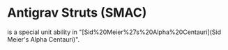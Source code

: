 # Antigrav Struts (SMAC)

 is a special unit ability in "[Sid%20Meier%27s%20Alpha%20Centauri](Sid Meier's Alpha Centauri)".